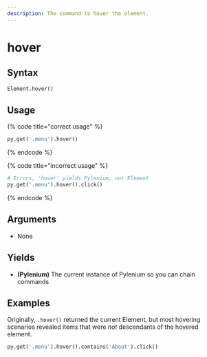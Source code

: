 ```yaml
---
description: The command to hover the element.
---
```


# hover

## Syntax

```python
Element.hover()
```

## Usage

{% code title="correct usage" %}
```python
py.get('.menu').hover()
```
{% endcode %}

{% code title="incorrect usage" %}
```python
# Errors, 'hover' yields Pylenium, not Element
py.get('.menu').hover().click()
```
{% endcode %}

## Arguments

* None

## Yields

* **\(Pylenium\)** The current instance of Pylenium so you can chain commands

## Examples

Originally, `.hover()` returned the current Element, but most hovering scenarios revealed items that were _not_ descendants of the hovered element.

```python
py.get('.menu').hover().contains('About').click()
```

